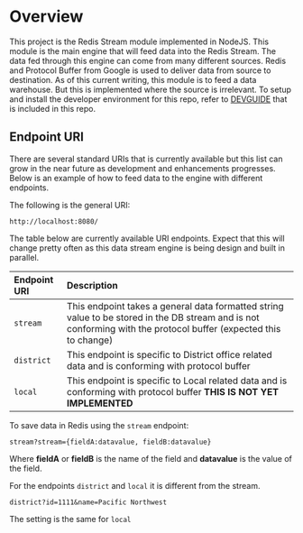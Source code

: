 # Overview

This project is the Redis Stream module implemented in NodeJS.  This module is the main engine that will feed data into the Redis Stream.  The data fed through this engine can come from many different sources.  Redis and Protocol Buffer from Google is used to deliver data from source to destination.  As of this current writing, this module is to feed a data warehouse.  But this is implemented where the source is irrelevant.  To setup and install the developer environment for this repo, refer to [DEVGUIDE](./DEVGUIDE.md) that is included in this repo.

## Endpoint URI

There are several standard URIs that is currently available but this list can grow in the near future as development and enhancements progresses.  Below is an example of how to feed data to the engine with different endpoints.

The following is the general URI:

```
http://localhost:8080/
```

The table below are currently available URI endpoints.  Expect that this will change pretty often as this data stream engine is being design and built in parallel.

| Endpoint URI | Description |
| :----------  | :---------- |
| `stream`     |  This endpoint takes a general data formatted string value to be stored in the DB stream and is not conforming with the protocol buffer (expected this to change)        |
| `district`   | This endpoint is specific to District office related data and is conforming with protocol buffer            |
| `local`      | This endpoint is specific to Local related data and is conforming with protocol buffer  **THIS IS NOT YET IMPLEMENTED**           |

To save data in Redis using the `stream` endpoint:

```
stream?stream={fieldA:datavalue, fieldB:datavalue}
```

Where **fieldA** or **fieldB** is the name of the field and **datavalue** is the value of the field.

For the endpoints `district` and `local` it is different from the stream.

```
district?id=1111&name=Pacific Northwest
```

The setting is the same for `local`



